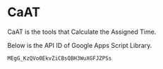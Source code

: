 # CaAT
CaAT is the tools that Calculate the Assigned Time.



Below is the API ID of Google Apps Script Library.
```
MEgG_KzQVo0EkvZiCBsQBH3WuXGFJZPSs
```